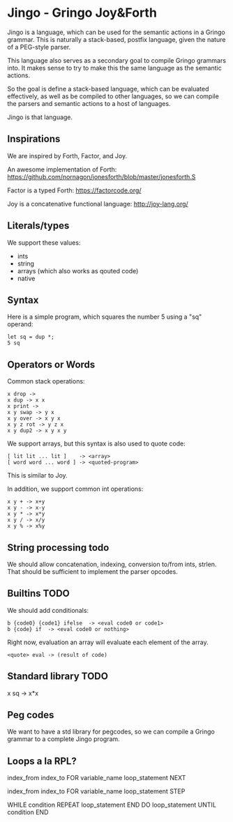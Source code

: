 # Jingo - Gringo Joy&Forth

Jingo is a language, which can be used for the semantic actions in a Gringo
grammar. This is naturally a stack-based, postfix language, given the nature of a
PEG-style parser. 

This language also serves as a secondary goal to compile Gringo grammars into. 
It makes sense to try to make this the same language as the semantic actions.

So the goal is define a stack-based language, which can be evaluated effectively,
as well as be compiled to other languages, so we can compile the parsers and semantic
actions to a host of languages.

Jingo is that language.

## Inspirations

We are inspired by Forth, Factor, and Joy.

An awesome implementation of Forth:
https://github.com/nornagon/jonesforth/blob/master/jonesforth.S

Factor is a typed Forth:
https://factorcode.org/

Joy is a concatenative functional language:
http://joy-lang.org/

## Literals/types

We support these values:

- ints
- string
- arrays (which also works as qouted code)
- native

## Syntax

Here is a simple program, which squares the number 5 using a "sq" operand:

	let sq = dup *;
	5 sq

## Operators or Words

Common stack operations:

	x drop ->
	x dup -> x x
	x print ->
	x y swap -> y x
	x y over -> x y x
	x y z rot -> y z x
	x y dup2 -> x y x y 

We support arrays, but this syntax is also used to quote code:

	[ lit lit ... lit ]	   -> <array>
	[ word word ... word ] -> <quoted-program>

This is similar to Joy.

In addition, we support common int operations:

	x y + -> x+y
	x y - -> x-y
	x y * -> x*y
	x y / -> x/y
	x y % -> x%y

## String processing todo

We should allow concatenation, indexing, conversion to/from ints, strlen.
That should be sufficient to implement the parser opcodes.

## Builtins TODO

We should add conditionals:

	b {code0} {code1} ifelse  -> <eval code0 or code1>
	b {code} if  -> <eval code0 or nothing>

Right now, evaluation an array will evaluate each element of the array.

	<quote> eval -> (result of code)

## Standard library TODO

x sq -> x*x

## Peg codes

We want to have a std library for pegcodes, so we can compile a Gringo grammar
to a complete Jingo program.

## Loops a la RPL?

index_from index_to FOR variable_name loop_statement NEXT

index_from index_to FOR variable_name loop_statement <int> STEP

 WHILE condition REPEAT loop_statement END
 DO loop_statement UNTIL condition END
